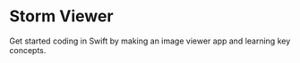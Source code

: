 # Storm Viewer


Get started coding in Swift by making an image viewer app and learning key concepts.

